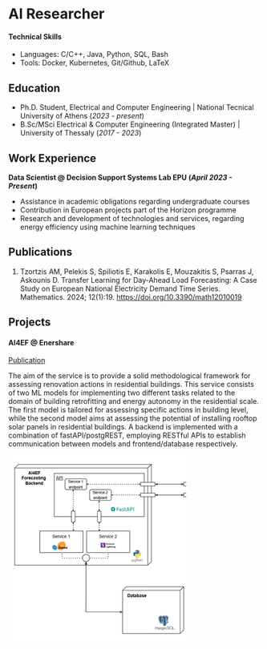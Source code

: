 # AI Researcher

#### Technical Skills
 - Languages: C/C++, Java, Python, SQL, Bash
 - Tools: Docker, Kubernetes, Git/Github, LaTeX

## Education 
- Ph.D. Student, Electrical and Computer Engineering | National Tecnical University of Athens (_2023 - present_) 
- B.Sc/MSci Electrical & Computer Engineering (Integrated Master) | University of Thessaly (_2017 - 2023_) 

## Work Experience
**Data Scientist @ Decision Support Systems Lab EPU (_April 2023 - Present_)**
- Assistance in academic obligations regarding undergraduate courses 
- Contribution in European projects part of the Horizon programme
- Research and development of technologies and services, regarding energy efficiency using machine learning techniques
  
## Publications
1. Tzortzis AM, Pelekis S, Spiliotis E, Karakolis E, Mouzakitis S, Psarras J, Askounis D. Transfer Learning for Day-Ahead Load Forecasting: A Case Study on European National Electricity Demand Time Series. Mathematics. 2024; 12(1):19. https://doi.org/10.3390/math12010019

## Projects
<!--
#### Transfer Learning for Day-Ahead Load Forecasting: A Case Study on European National Electricity Demand Time Series
[Publication](https://www.mdpi.com/2227-7390/12/1/19)

We investigate the performance of a special case of STLF, namely transfer learning (TL), by considering a set of 27 time series that represent the national day-ahead electricity demand of indicative European countries. We employ a feed-forward NN model using Pytorch Lightning and perform a clustering analysis to identify similar patterns among the load series and enhance TL. In this context, two different TL approaches, with and without the clustering step, are compiled and compared against each other as well as a typical NN training setup. Our results demonstrate that TL can outperform the conventional approach, especially when clustering techniques are considered.

![transfer-learning-forecasting](images/projects/transfer-learning-forecasting.png)
-->

#### AI4EF @ Enershare
[Publication](https://epu-ntua.github.io/enershare-ai4ef/)

The aim of the service is to provide a solid methodological framework for assessing renovation actions in residential buildings. This service consists of two ML models for implementing two different tasks related to the domain of building retrofitting and energy autonomy in the residential scale. The first model is tailored for assessing specific actions in building level, while the second model aims at assessing the potential of installing rooftop solar panels in residential buildings. A backend is implemented with a combination of fastAPI/postgREST, employing RESTful APIs to establish communication between models and frontend/database respectively. 

![enershare-ai4ef](/images/projects/ai4ef_flowchart.png)
